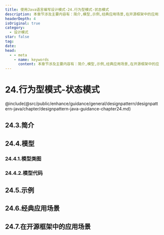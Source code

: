 ```yaml
---
title: 使用Java语言编写设计模式-24.行为型模式-状态模式
description: 本章节涉及主要内容有：简介,模型,示例,经典应用场景,在开源框架中的应用场景,具体每个小节中包含的内容可使通过下面的章节内容大纲进行查看,所有代码均经过严格测试，可直接复制运行即可。
headerDepth: 4
isOriginal: true
category:
  - 设计模式
star: false
tag:
date: 
head:
  - - meta
    - name: keywords
      content: 本章节涉及主要内容有：简介,模型,示例,经典应用场景,在开源框架中的应用场景,具体每个小节中包含的内容可使通过下面的章节内容大纲进行查看,所有代码均经过严格测试，可直接复制运行即可。
---
```


# 24.行为型模式-状态模式
@include(@src/public/enhance/guidance/general/designpattern/designpattern-java/chapter/designpattern-java-guidance-chapter24.md)
## 24.3.简介
## 24.4.模型
### 24.4.1.模型类图
### 24.4.2.模型代码
## 24.5.示例
## 24.6.经典应用场景
## 24.7.在开源框架中的应用场景

<ScrollIntoPageView/>
<HideSideBar/>
